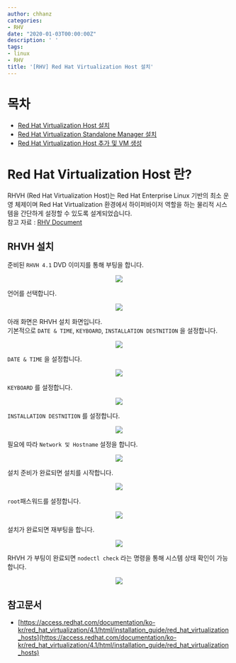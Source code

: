 ```yaml
---
author: chhanz
categories:
- RHV
date: "2020-01-03T00:00:00Z"
description: ' '
tags:
- linux
- RHV
title: '[RHV] Red Hat Virtualization Host 설치'
---
```


# 목차
+ [Red Hat Virtualization Host 설치](/rhv/2020/01/03/install-rhvh/)   
+ [Red Hat Virtualization Standalone Manager 설치](/rhv/2020/01/17/install-rhvm/)   
+ [Red Hat Virtualization Host 추가 및 VM 생성](/rhv/2020/01/18/install-rhvm-admin/)   

# Red Hat Virtualization Host 란?
RHVH (Red Hat Virtualization Host)는 Red Hat Enterprise Linux 기반의 최소 운영 체제이며 Red Hat Virtualization 환경에서 하이퍼바이저 역할을 하는 물리적 시스템을 간단하게 설정할 수 있도록 설계되었습니다.   
참고 자료 : [RHV Document](https://access.redhat.com/documentation/ko-kr/red_hat_virtualization/4.1/html/installation_guide/red_hat_virtualization_hosts)   
   
## RHVH 설치
준비된 `RHVH 4.1` DVD 이미지를 통해 부팅을 합니다.   
<center><img src="/assets/images/post/2020-01-03-rhvh/1.png" style="max-width: 95%; height: auto;"></center>   
   
언어를 선택합니다.   
<center><img src="/assets/images/post/2020-01-03-rhvh/2.png" style="max-width: 95%; height: auto;"></center>   
   
아래 화면은 RHVH 설치 화면입니다.   
기본적으로 `DATE & TIME`, `KEYBOARD`, `INSTALLATION DESTNITION` 을 설정합니다.   
<center><img src="/assets/images/post/2020-01-03-rhvh/3.png" style="max-width: 95%; height: auto;"></center>   
   
`DATE & TIME` 을 설정합니다.   
<center><img src="/assets/images/post/2020-01-03-rhvh/4.png" style="max-width: 95%; height: auto;"></center>   
   
`KEYBOARD` 를 설정합니다.   
<center><img src="/assets/images/post/2020-01-03-rhvh/5.png" style="max-width: 95%; height: auto;"></center>   
   
`INSTALLATION DESTNITION` 를 설정합니다.   
<center><img src="/assets/images/post/2020-01-03-rhvh/6.png" style="max-width: 95%; height: auto;"></center>   
   
필요에 따라 `Network 및 Hostname` 설정을 합니다.   
<center><img src="/assets/images/post/2020-01-03-rhvh/7.png" style="max-width: 95%; height: auto;"></center>   
   
설치 준비가 완료되면 설치를 시작합니다.   
<center><img src="/assets/images/post/2020-01-03-rhvh/8.png" style="max-width: 95%; height: auto;"></center>   
   
`root`패스워드를 설정합니다.   
<center><img src="/assets/images/post/2020-01-03-rhvh/9.png" style="max-width: 95%; height: auto;"></center>   
   
설치가 완료되면 재부팅을 합니다.   
<center><img src="/assets/images/post/2020-01-03-rhvh/10.png" style="max-width: 95%; height: auto;"></center>   
   
RHVH 가 부팅이 완료되면 `nodectl check` 라는 명령을 통해 시스템 상태 확인이 가능합니다.   
<center><img src="/assets/images/post/2020-01-03-rhvh/11.png" style="max-width: 95%; height: auto;"></center>   
   
## 참고문서
* [https://access.redhat.com/documentation/ko-kr/red_hat_virtualization/4.1/html/installation_guide/red_hat_virtualization_hosts](https://access.redhat.com/documentation/ko-kr/red_hat_virtualization/4.1/html/installation_guide/red_hat_virtualization_hosts)   